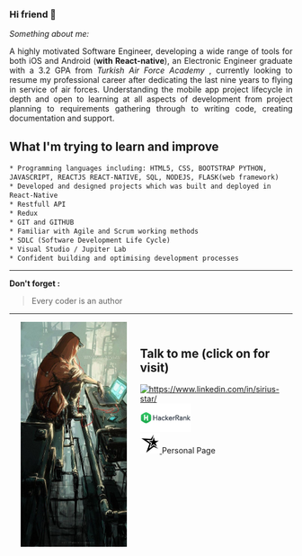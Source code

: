 ### Hi friend 👋

_Something about me:_

 <p ALIGN="justify"> A highly motivated Software Engineer, developing a wide range of tools for both iOS and Android (<b>with React-native</b>), an Electronic Engineer graduate with a 3.2 GPA from <i>Turkish Air Force Academy</i> , currently looking to resume my professional career after dedicating the last nine years to flying in service of air forces. Understanding the mobile app project lifecycle in depth and open to learning at all aspects of development from project planning to requirements gathering through to writing code, creating documentation and support.</p>
 
## What I'm trying to learn and improve
 	* Programming languages including: HTML5, CSS, BOOTSTRAP PYTHON, JAVASCRIPT, REACTJS REACT-NATIVE, SQL, NODEJS, FLASK(web framework)
 	* Developed and designed projects which was built and deployed in React-Native
    * Restfull API
 	* Redux
 	* GIT and GITHUB 
 	* Familiar with Agile and Scrum working methods
 	* SDLC (Software Development Life Cycle)
 	* Visual Studio / Jupiter Lab
 	* Confident building and optimising development processes
<hr>

**Don't forget :**
 > Every coder is an author

<hr>
<div style="display: flex;">
    <div style="display: flex">
        <div width="max-content" style="margin-left: 20px">
          <img src="Wv6FAwWy.jpg" height="400px"/> 
        </div>
        <ul style="list-style-type: none">
            <h2>Talk to me <span>(click on for visit)</span></h2> 
            <li>
                <a href="https://www.linkedin.com/in/sirius-star" target="_blank">
                <img src="https://img.shields.io/badge/%20-linkedin-0072b1" alt="https://www.linkedin.com/in/sirius-star/" width="65px">
                </a>  
            </li>
            <li>
                <a href="https://www.hackerrank.com/Sirius_Star" target="_blank"> 
                    <img src="hackerrank.png" width="90px" alt="https://www.hackerrank.com/Sirius_Star">
                </a>
            </li>
            <li>
             <a href="https://sirius-star42.github.io/Hasan-DALKILIC/" target="_blank">
                <img src="star.png" width="35px" alt="https://sirius-star42.github.io/Hasan-DALKILIC/"> 
             </a>Personal Page
            </li>
        </ul>  
    </div>       
</div>

